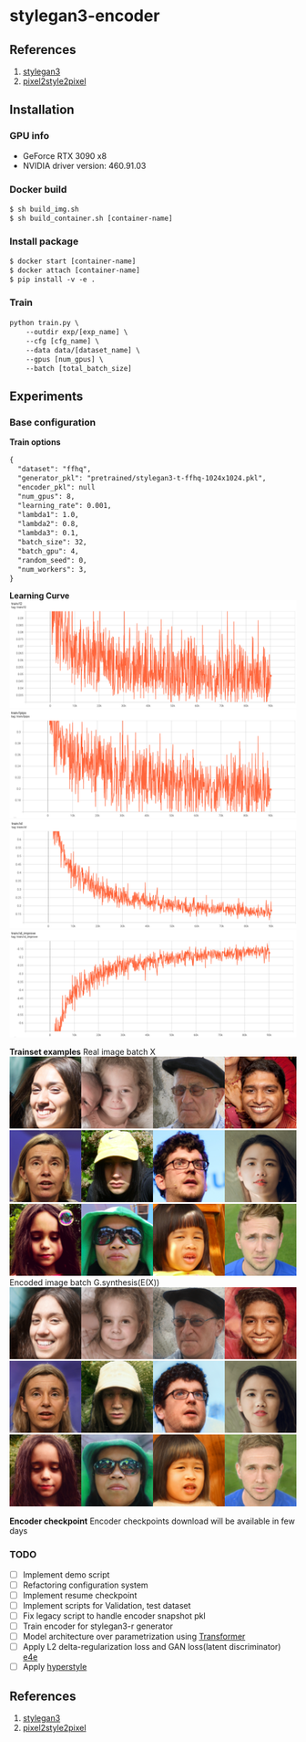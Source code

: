 # stylegan3-encoder

## References
1. [stylegan3](https://github.com/NVlabs/stylegan3)
2. [pixel2style2pixel](https://github.com/eladrich/pixel2style2pixel)

## Installation

### GPU info
* GeForce RTX 3090 x8
* NVIDIA driver version: 460.91.03

### Docker build
```
$ sh build_img.sh
$ sh build_container.sh [container-name]
```

### Install package
```
$ docker start [container-name]
$ docker attach [container-name]
$ pip install -v -e .
```

### Train
```
python train.py \
    --outdir exp/[exp_name] \
    --cfg [cfg_name] \
    --data data/[dataset_name] \
    --gpus [num_gpus] \
    --batch [total_batch_size]
```

## Experiments
### Base configuration
**Train options**
```
{
  "dataset": "ffhq",
  "generator_pkl": "pretrained/stylegan3-t-ffhq-1024x1024.pkl",
  "encoder_pkl": null
  "num_gpus": 8,
  "learning_rate": 0.001,
  "lambda1": 1.0,
  "lambda2": 0.8,
  "lambda3": 0.1,
  "batch_size": 32,
  "batch_gpu": 4,
  "random_seed": 0,
  "num_workers": 3,
}
```
**Learning Curve**
![l2loss](./imgs/train_l2.png)
![lpipsloss](./imgs/train_lpips.png)
![idloss](./imgs/train_id.png)
![idimprove](./imgs/train_id_improve.png)

**Trainset examples**
Real image batch X
![real1](./imgs/real_batch_1.png)
![real2](./imgs/real_batch_2.png)
![real3](./imgs/real_batch_3.png)
Encoded image batch G.synthesis(E(X))
![encoded1](./imgs/encoded_batch_1.png)
![encoded2](./imgs/encoded_batch_2.png)
![encoded3](./imgs/encoded_batch_3.png)

**Encoder checkpoint**
Encoder checkpoints download will be available in few days

### TODO
 - [ ] Implement demo script
 - [ ] Refactoring configuration system
 - [ ] Implement resume checkpoint
 - [ ] Implement scripts for Validation, test dataset
 - [ ] Fix legacy script to handle encoder snapshot pkl
 - [ ] Train encoder for stylegan3-r generator
 - [ ] Model architecture over parametrization using [Transformer](https://arxiv.org/abs/1706.03762)
 - [ ] Apply L2 delta-regularization loss and GAN loss(latent discriminator) [e4e](https://arxiv.org/abs/2102.02766)
 - [ ] Apply [hyperstyle](https://github.com/yuval-alaluf/hyperstyle)

## References
1. [stylegan3](https://github.com/NVlabs/stylegan3)
2. [pixel2style2pixel](https://github.com/eladrich/pixel2style2pixel)
